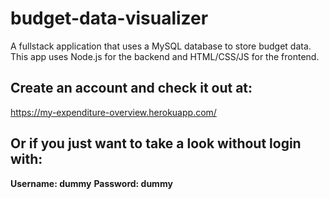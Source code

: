 # budget-data-visualizer

A fullstack application that uses a MySQL database to store budget data. This app uses Node.js for the backend and HTML/CSS/JS for the frontend.

## Create an account and check it out at:

https://my-expenditure-overview.herokuapp.com/

## Or if you just want to take a look without login with:

**Username: dummy**
**Password: dummy**
